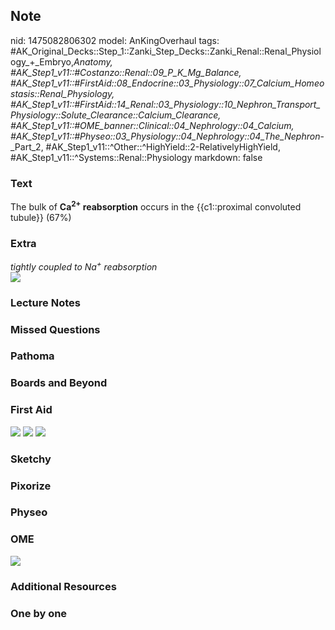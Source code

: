 ## Note
nid: 1475082806302
model: AnKingOverhaul
tags: #AK_Original_Decks::Step_1::Zanki_Step_Decks::Zanki_Renal::Renal_Physiology_+_Embryo,_Anatomy, #AK_Step1_v11::#Costanzo::Renal::09_P_K_Mg_Balance, #AK_Step1_v11::#FirstAid::08_Endocrine::03_Physiology::07_Calcium_Homeostasis::Renal_Physiology, #AK_Step1_v11::#FirstAid::14_Renal::03_Physiology::10_Nephron_Transport_Physiology::Solute_Clearance::Calcium_Clearance, #AK_Step1_v11::#OME_banner::Clinical::04_Nephrology::04_Calcium, #AK_Step1_v11::#Physeo::03_Physiology::04_Nephrology::04_The_Nephron_-_Part_2, #AK_Step1_v11::^Other::^HighYield::2-RelativelyHighYield, #AK_Step1_v11::^Systems::Renal::Physiology
markdown: false

### Text
<div>
  The bulk of <b>Ca<sup>2+</sup> reabsorption</b> occurs in the
  {{c1::proximal convoluted tubule}} (67%)
</div>

### Extra
<div>
  <i>tightly coupled to Na<sup>+</sup> reabsorption</i>
</div>
<div><img src="paste-470771365315095.jpg"></div>

### Lecture Notes


### Missed Questions


### Pathoma


### Boards and Beyond


### First Aid
<img src="tmpYQ5eTV.png"> <img src="tmpRFb7vh.png"> <img src=
"tmpix4pp3.png">

### Sketchy


### Pixorize


### Physeo


### OME
<div class="ome-widget">
  <a href=
  "https://onlinemeded.org/spa/nephrology/calcium/acquire?ref=anki">
  <img src="_OME_AnkiFlashcards_Lesson_5.png"></a>
</div>

### Additional Resources


### One by one

